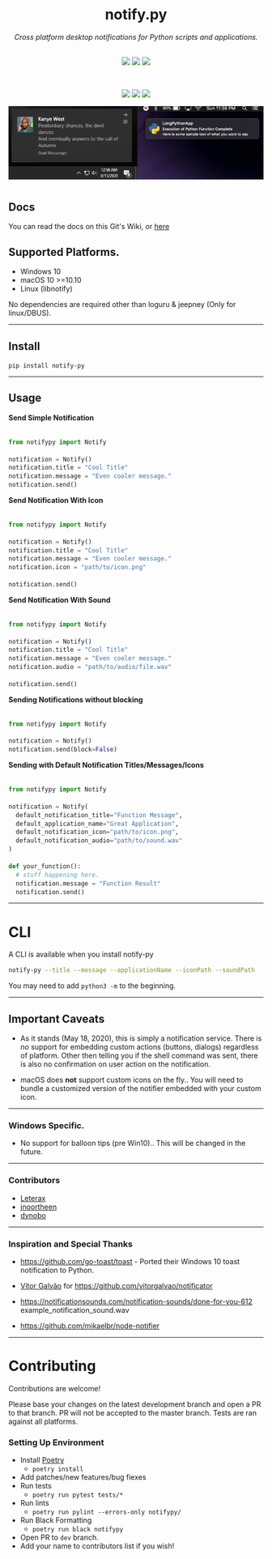 <div align="center">
<br>
  <h1> notify.py </h1>
  <i> Cross platform desktop notifications for Python scripts and applications.</i>
  <br>
  <br>
  <p align="center">
    <img src="https://github.com/ms7m/notify-py/workflows/Test%20Linux/badge.svg">
    <img src="https://github.com/ms7m/notify-py/workflows/Test%20macOS/badge.svg">
    <img src="https://github.com/ms7m/notify-py/workflows/Test%20Windows/badge.svg">
  </p>
  <br>
  <p align="center">
    <img src="https://img.shields.io/badge/Available-on%20PyPi-blue?logoColor=white&logo=Python">
    <img src="https://img.shields.io/badge/Python-3.6%2B-blue?logo=python">
    <img src="https://img.shields.io/badge/Formatting-Black-black.svg">
  </p>
    <p align="center">
      <img src="./docs/site/img/demopics.png">
    <h1>
  </p>
</div>

## Docs

You can read the docs on this Git's Wiki, or [here](https://ms7m.github.io/notify-py/)

## Supported Platforms.

- Windows 10
- macOS 10 >=10.10
- Linux (libnotify)

No dependencies are required other than loguru & jeepney (Only for linux/DBUS).

---

## Install

```
pip install notify-py
```

---

## Usage

**Send Simple Notification**

```python

from notifypy import Notify

notification = Notify()
notification.title = "Cool Title"
notification.message = "Even cooler message."
notification.send()
```

**Send Notification With Icon**

```python

from notifypy import Notify

notification = Notify()
notification.title = "Cool Title"
notification.message = "Even cooler message."
notification.icon = "path/to/icon.png"

notification.send()
```

**Send Notification With Sound**

```python

from notifypy import Notify

notification = Notify()
notification.title = "Cool Title"
notification.message = "Even cooler message."
notification.audio = "path/to/audio/file.wav"

notification.send()

```

**Sending Notifications without blocking**

```python

from notifypy import Notify

notification = Notify()
notification.send(block=False)

```

**Sending with Default Notification Titles/Messages/Icons**

```python

from notifypy import Notify

notification = Notify(
  default_notification_title="Function Message",
  default_application_name="Great Application",
  default_notification_icon="path/to/icon.png",
  default_notification_audio="path/to/sound.wav"
)

def your_function():
  # stuff happening here.
  notification.message = "Function Result"
  notification.send()
```

---

# CLI
A CLI is available when you install notify-py

```bash
notify-py --title --message --applicationName --iconPath --soundPath
```
You may need to add ``python3 -m`` to the beginning.

---

## Important Caveats

- As it stands (May 18, 2020), this is simply a notification service. There is _no_ support for embedding custom actions (buttons, dialogs) regardless of platform. Other then telling you if the shell command was sent, there is also no confirmation on user action on the notification.

- macOS does **not** support custom icons on the fly.. You will need to bundle a customized version of the notifier embedded with your custom icon.

---

### Windows Specific.

- No support for balloon tips (pre Win10).. This will be changed in the future.

---

### Contributors

- [Leterax](https://github.com/Leterax)
- [jnoortheen](https://github.com/jnoortheen)
- [dynobo](https://github.com/dynobo)

---

### Inspiration and Special Thanks

- https://github.com/go-toast/toast - Ported their Windows 10 toast notification to Python.

- [Vítor Galvão](https://github.com/vitorgalvao) for https://github.com/vitorgalvao/notificator

- https://notificationsounds.com/notification-sounds/done-for-you-612 example_notification_sound.wav

- https://github.com/mikaelbr/node-notifier

---

# Contributing

Contributions are welcome!

Please base your changes on the latest development branch and open a PR to that branch. PR will not be accepted to the master branch. Tests are ran against all platforms.

### Setting Up Environment

- Install [Poetry](https://python-poetry.org/)
  - `poetry install`
- Add patches/new features/bug fiexes
- Run tests
  - `poetry run pytest tests/*`
- Run lints
  - `poetry run pylint --errors-only notifypy/`
- Run Black Formatting
  - `poetry run black notifypy`
- Open PR to `dev` branch.
- Add your name to contributors list if you wish!
